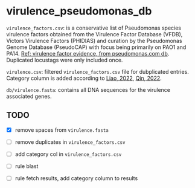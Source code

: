 # virulence_pseudomonas_db

``virulence_factors.csv``: is a conservative list of Pseudomonas species virulence factors obtained from the Virulence Factor Database (VFDB), Victors Virulence Factors (PHIDIAS) and curation by the Pseudomonas Genome Database (PseudoCAP) with focus being primarily on PAO1 and PA14. [Ref: virulence factor evidence, from pseudomonas.com db](https://pseudomonas.com/virulenceFactorEvidence/list). Duplicated locustags were only included once.


``virulence.csv``: filtered ``virulence_factors.csv`` file for dubplicated entries. Category column is added according to [Liao, 2022](https://www.ncbi.nlm.nih.gov/pmc/articles/PMC9299443/pdf/fcimb-12-926758.pdf), [Qin, 2022](https://www.nature.com/articles/s41392-022-01056-1#Sec2).


``db/virulence.fasta``: contains all DNA sequences for the virulence associated genes.


## TODO

* [x] remove spaces from ``virulence.fasta``
* [ ] remove duplicates in ``virulence_factors.csv``  
* [ ] add category col in ``virulence_factors.csv``
* [ ] rule blast
* [ ] rule fetch results, add category column to results


